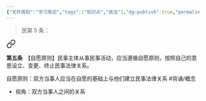 ```yaml
---
{"文件类别":"学习笔记","tags":["知识点","民法"],"dg-publish":true,"permalink":"/学习笔记studyup/民法总论/自愿原则/","dgPassFrontmatter":true,"created":"2024-10-26T13:22:01.060+08:00","updated":"2024-10-31T09:00:50.482+08:00"}
---
```


>民第 5 条：
<div class="transclusion internal-embed is-loaded"><a class="markdown-embed-link" href="////#t5" aria-label="Open link"><svg xmlns="http://www.w3.org/2000/svg" width="24" height="24" viewBox="0 0 24 24" fill="none" stroke="currentColor" stroke-width="2" stroke-linecap="round" stroke-linejoin="round" class="svg-icon lucide-link"><path d="M10 13a5 5 0 0 0 7.54.54l3-3a5 5 0 0 0-7.07-7.07l-1.72 1.71"></path><path d="M14 11a5 5 0 0 0-7.54-.54l-3 3a5 5 0 0 0 7.07 7.07l1.71-1.71"></path></svg></a><div class="markdown-embed">



**第五条**　【自愿原则】民事主体从事民事活动，应当遵循自愿原则，按照自己的意思设立、变更、终止民事法律关系。 

</div></div>


自愿原则：双方当事人应当在自愿的基础上与他们建立民事法律关系 #背诵/概念 
- 视角：双方当事人之间的关系
